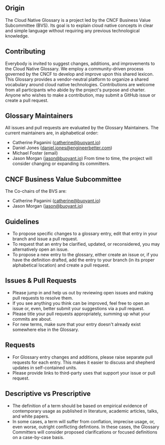 ## Origin
The Cloud Native Glossary is a project led by the CNCF Business Value Subcommittee (BVS). Its goal is to explain cloud native concepts in clear and simple language without requiring any previous technological knowledge.

## Contributing
Everybody is invited to suggest changes, additions, and improvements to the Cloud Native Glossary. We employ a community-driven process governed by the CNCF to develop and improve upon this shared lexicon. This Glossary provides a vendor-neutral platform to organize a shared vocabulary around cloud native technologies. Contributions are welcome from all participants who abide by the project's purpose and charter.
Anyone who wishes to make a contribution, may submit a GitHub issue or create a pull request.

## Glossary Maintainers
All issues and pull requests are evaluated by the Glossary Maintainers. The current maintainers are, in alphabetical order:
* Catherine Paganini (catherine@buoyant.io)
* Daniel Jones (daniel.jones@engineerbetter.com)
* Michael Foster (email)
* Jason Morgan (jason@buoyant.io)
From time to time, the project will consider changing or expanding its committers.

## CNCF Business Value Subcommittee
The Co-chairs of the BVS are:
* Catherine Paganini (catherine@buoyant.io)
* Jason Morgan (jason@buoyant.io)

## Guidelines
* To propose specific changes to a glossary entry, edit that entry in your branch and issue a pull request.
* To request that an entry be clarified, updated, or reconsidered, you may alternatively open an issue.
* To propose a new entry to the glossary, either create an issue or, if you have the definition drafted, add the entry to your branch (in its proper alphabetical location) and create a pull request.

## Issues & Pull Requests
* Please jump in and help us out by reviewing open issues and making pull requests to resolve them.
* If you see anything you think can be improved, feel free to open an issue or, even, better submit your suggestions via a pull request.
* Please title your pull requests appropriately, summing up what your commits are about.
* For new terms, make sure that your entry doesn't already exist somewhere else in the Glossary.

## Requests
* For Glossary entry changes and additions, please raise separate pull requests for each entry. This makes it easier to discuss and shepherd updates in self-contained units.
* Please provide links to third-party uses that support your issue or pull request.

## Descriptive vs Prescriptive
* The definition of a term should be based on empirical evidence of contemporary usage as published in literature, academic articles, talks, and white papers.
* In some cases, a term will suffer from conflation, imprecise usage, or, even worse, outright conflicting defintions. In these cases, the Glossary Committers will consider proposed clarifications or focused definitions on a case-by-case basis.
